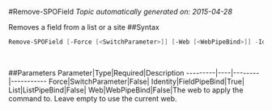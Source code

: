 #Remove-SPOField
*Topic automatically generated on: 2015-04-28*

Removes a field from a list or a site
##Syntax
```powershell
Remove-SPOField [-Force [<SwitchParameter>]] [-Web [<WebPipeBind>]] -Identity [<FieldPipeBind>] [-List [<ListPipeBind>]]
```
&nbsp;

##Parameters
Parameter|Type|Required|Description
---------|----|--------|-----------
Force|SwitchParameter|False|
Identity|FieldPipeBind|True|
List|ListPipeBind|False|
Web|WebPipeBind|False|The web to apply the command to. Leave empty to use the current web.
